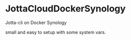 # JottaCloudDockerSynology
Jotta-cli on Docker Synology 

small and easy to setup with some system vars.
